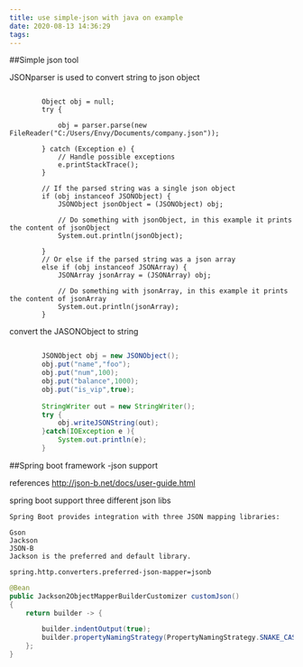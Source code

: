 ```yaml
---
title: use simple-json with java on example
date: 2020-08-13 14:36:29
tags:
---
```



##Simple json tool

JSONparser is used to convert string to json object


```        JSONParser parser = new JSONParser();

        Object obj = null;
        try {

            obj = parser.parse(new FileReader("C:/Users/Envy/Documents/company.json"));

        } catch (Exception e) {
            // Handle possible exceptions
            e.printStackTrace();
        }

        // If the parsed string was a single json object
        if (obj instanceof JSONObject) {
            JSONObject jsonObject = (JSONObject) obj;

            // Do something with jsonObject, in this example it prints the content of jsonObject
            System.out.println(jsonObject);

        }
        // Or else if the parsed string was a json array
        else if (obj instanceof JSONArray) {
            JSONArray jsonArray = (JSONArray) obj;

            // Do something with jsonArray, in this example it prints the content of jsonArray
            System.out.println(jsonArray);
        }
```


convert the JASONObject to string 

```java

        JSONObject obj = new JSONObject();
        obj.put("name","foo");
        obj.put("num",100);
        obj.put("balance",1000);
        obj.put("is_vip",true);
        
        StringWriter out = new StringWriter();
        try {
            obj.writeJSONString(out);
        }catch(IOException e ){
            System.out.println(e);
        }
```


##Spring boot framework -json support

references
http://json-b.net/docs/user-guide.html


spring boot support three different json libs

```
Spring Boot provides integration with three JSON mapping libraries:

Gson
Jackson
JSON-B
Jackson is the preferred and default library.

spring.http.converters.preferred-json-mapper=jsonb
```


```java
@Bean
public Jackson2ObjectMapperBuilderCustomizer customJson()
{
    return builder -> {

        builder.indentOutput(true);
        builder.propertyNamingStrategy(PropertyNamingStrategy.SNAKE_CASE);
    };
}
```


